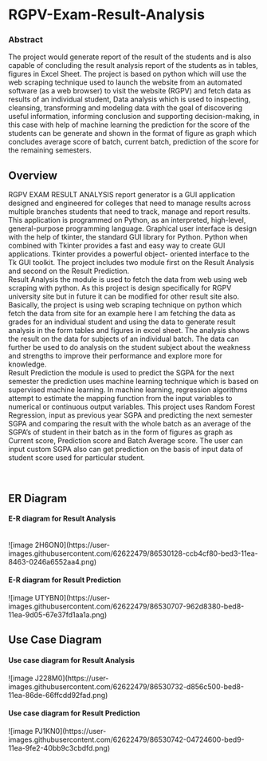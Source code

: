 # RGPV-Exam-Result-Analysis

### Abstract

The project would generate report of the result of the students and is also capable of
concluding the result analysis report of the students as in tables, figures in Excel Sheet. The
project is based on python which will use the web scraping technique used to launch the
website from an automated software (as a web browser) to visit the website (RGPV) and
fetch data as results of an individual student, Data analysis which is used to inspecting,
cleansing, transforming and modeling data with the goal of discovering useful information,
informing conclusion and supporting decision-making, in this case with help of machine
learning the prediction for the score of the students can be generate and shown in the format
of figure as graph which concludes average score of batch, current batch, prediction of the
score for the remaining semesters.

## Overview
<p>
RGPV EXAM RESULT ANALYSIS report generator is a GUI application designed and
engineered for colleges that need to manage results across multiple branches students that need
to track, manage and report results. This application is programmed on Python, as an interpreted,
high-level, general-purpose programming language. Graphical user interface is design with the
help of tkinter, the standard GUI library for Python. Python when combined with Tkinter
provides a fast and easy way to create GUI applications. Tkinter provides a powerful object-
oriented interface to the Tk GUI toolkit. The project includes two module first on the Result
Analysis and second on the Result Prediction.
<br>
Result Analysis the module is used to fetch the data from web using web scraping with python.
As this project is design specifically for RGPV university site but in future it can be modified for
other result site also. Basically, the project is using web scraping technique on python which
fetch the data from site for an example here I am fetching the data as grades for an individual
student and using the data to generate result analysis in the form tables and figures in excel sheet.
The analysis shows the result on the data for subjects of an individual batch. The data can further
be used to do analysis on the student subject about the weakness and strengths to improve their
performance and explore more for knowledge.
<br>
Result Prediction the module is used to predict the SGPA for the next semester the prediction
uses machine learning technique which is based on supervised machine learning. In machine
learning, regression algorithms attempt to estimate the mapping function from the input variables
to numerical or continuous output variables. This project uses Random Forest Regression, input
as previous year SGPA and predicting the next semester SGPA and comparing the result with the
whole batch as an average of the SGPA’s of student in their batch as in the form of figures as
graph as Current score, Prediction score and Batch Average score. The user can input custom
SGPA also can get prediction on the basis of input data of student score used for particular
student.
</p>
<br>

## ER Diagram

<h4>  E-R diagram for Result Analysis </h4>
<br>
![image 2H6ON0](https://user-images.githubusercontent.com/62622479/86530128-ccb4cf80-bed3-11ea-8463-0246a6552aa4.png)

<h4> E-R diagram for Result Prediction</h4>
![image UTYBN0](https://user-images.githubusercontent.com/62622479/86530707-962d8380-bed8-11ea-9d05-67e37fd1aa1a.png)


## Use Case Diagram
<p><h4>Use case diagram for Result Analysis</h4>
![image J228M0](https://user-images.githubusercontent.com/62622479/86530732-d856c500-bed8-11ea-86de-66ffcdd92fad.png)
</p>
<p><h4>Use case diagram for Result Prediction</h4>
![image PJ1KN0](https://user-images.githubusercontent.com/62622479/86530742-04724600-bed9-11ea-9fe2-40bb9c3cbdfd.png)
</p>




